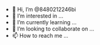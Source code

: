 - 👋 Hi, I’m @8480212246bi
- 👀 I’m interested in ...
- 🌱 I’m currently learning ...
- 💞️ I’m looking to collaborate on ...
- 📫 How to reach me ...

<!---
8480212246bi/8480212246bi is a ✨ special ✨ repository because its `README.md` (this file) appears on your GitHub profile.
You can click the Preview link to take a look at your changes.
--->
